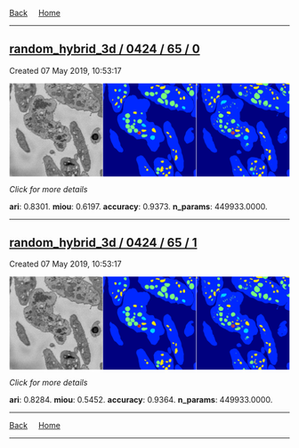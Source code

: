 
[Back](..)&nbsp;&nbsp;&nbsp;&nbsp;&nbsp;[Home](https://leapmanlab.github.io/snapshots)

---

<div class="summary"><a href="0"><h2>random_hybrid_3d / 0424 / 65 / 0</h2></a><p>Created 07 May 2019, 10:53:17
</p><a href="0"><img src="0/media/summary.png" align="center"></a><p>
<i>Click for more details</i>
</p></div>

**ari**: 0.8301. **miou**: 0.6197. **accuracy**: 0.9373. **n_params**: 449933.0000. 

---

<div class="summary"><a href="1"><h2>random_hybrid_3d / 0424 / 65 / 1</h2></a><p>Created 07 May 2019, 10:53:17
</p><a href="1"><img src="1/media/summary.png" align="center"></a><p>
<i>Click for more details</i>
</p></div>

**ari**: 0.8284. **miou**: 0.5452. **accuracy**: 0.9364. **n_params**: 449933.0000. 

---

[Back](..)&nbsp;&nbsp;&nbsp;&nbsp;&nbsp;[Home](https://leapmanlab.github.io/snapshots)

---